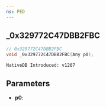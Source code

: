 ```yaml
---
ns: PED
---
```

## _0x329772C47DBB2FBC

```c
// 0x329772C47DBB2FBC
void _0x329772C47DBB2FBC(Any p0);
```

```
NativeDB Introduced: v1207
```

## Parameters
* **p0**:
